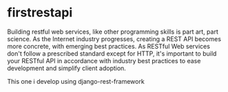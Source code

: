 # firstrestapi

Building restful web services, like other programming skills is part art, part science. As the Internet industry 
progresses, creating a REST API becomes more concrete, with emerging best practices. As RESTful Web services don't 
follow a prescribed standard except for HTTP, it's important to build your RESTful API in accordance with industry 
best practices to ease development and simplify client adoption.

This one i develop using django-rest-framework
